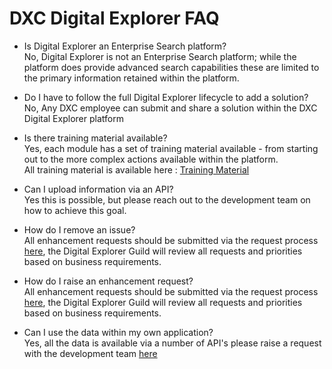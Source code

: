 # DXC Digital Explorer FAQ

- Is Digital Explorer an Enterprise Search platform?<br>
No, Digital Explorer is not an Enterprise Search platform; while the platform does provide advanced search capabilities these are limited to the primary information retained within the platform.


- Do I have to follow the full Digital Explorer lifecycle to add a solution?<br>
No, Any DXC employee can submit and share a solution within the DXC Digital Explorer platform


- Is there training material available?<br>
Yes, each module has a set of training material available - from starting out to the more complex actions available within the platform.<br>
All training material is available here : [Training Material](https://github.com/dxc-technology/dxc-digitalexplorer/tree/master/training)

- Can I upload information via an API?<br>
Yes this is possible, but please reach out to the development team on how to achieve this goal.


- How do I remove an issue?<br>
All enhancement requests should be submitted via the request process [here](https://github.dxc.com/DigitalExplorer/Digital-Explorer-Specs/issues), the Digital Explorer Guild will review all requests and priorities based on business requirements.


- How do I raise an enhancement request?<br>
All enhancement requests should be submitted via the request process [here](https://github.dxc.com/DigitalExplorer/Digital-Explorer-Specs/issues), the Digital Explorer Guild will review all requests and priorities based on business requirements.


- Can I use the data within my own application?<br>
Yes, all the data is available via a number of API's please raise a request with the development team [here](https://github.dxc.com/DigitalExplorer/Digital-Explorer-Specs/issues)